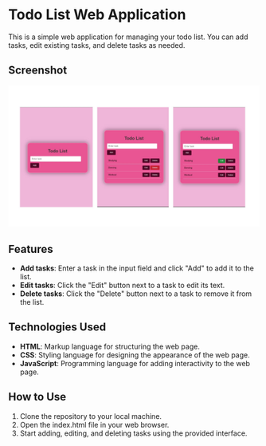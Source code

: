 # Todo List Web Application

This is a simple web application for managing your todo list. You can add tasks, edit existing tasks, and delete tasks as needed.

## Screenshot

![Todo List Screenshot](screenshot.png.jpg)

## Features

- **Add tasks**: Enter a task in the input field and click "Add" to add it to the list.
- **Edit tasks**: Click the "Edit" button next to a task to edit its text.
- **Delete tasks**: Click the "Delete" button next to a task to remove it from the list.

## Technologies Used


- **HTML**: Markup language for structuring the web page.
- **CSS**: Styling language for designing the appearance of the web page.
- **JavaScript**: Programming language for adding interactivity to the web page.

## How to Use

1. Clone the repository to your local machine.
2. Open the index.html file in your web browser.
3. Start adding, editing, and deleting tasks using the provided interface.

